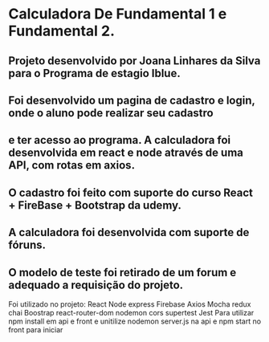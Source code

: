 # Calculadora De Fundamental 1 e Fundamental 2.

## Projeto desenvolvido por Joana Linhares da Silva para o Programa de estagio Iblue.
## Foi desenvolvido um pagina de cadastro e login, onde o aluno pode realizar seu cadastro 
## e ter acesso ao programa. A calculadora foi desenvolvida em react e node através de uma API, com rotas em axios.
## O cadastro foi feito com suporte do curso React + FireBase + Bootstrap da udemy.
## A calculadora foi desenvolvida com suporte de fóruns. 
## O modelo de teste foi retirado de um forum  e adequado a requisição do projeto. 

Foi utilizado no projeto:
React
Node express
Firebase
Axios 
Mocha
redux
chai
Boostrap
react-router-dom
nodemon
cors 
supertest
Jest
Para utilizar npm install em api e front e unitilize nodemon server.js na api e npm start no front para iniciar
